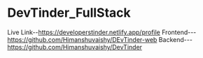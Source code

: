 # DevTinder_FullStack
Live Link--https://developerstinder.netlify.app/profile
Frontend--- https://github.com/Himanshuvaishy/DEvTinder-web
Backend---https://github.com/Himanshuvaishy/DevTinder
